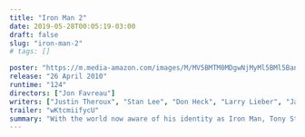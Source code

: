 ```yaml
---
title: "Iron Man 2"
date: 2019-05-28T00:05:19-03:00
draft: false
slug: "iron-man-2"
# tags: []

poster: "https://m.media-amazon.com/images/M/MV5BMTM0MDgwNjMyMl5BMl5BanBnXkFtZTcwNTg3NzAzMw@@._V1_.jpg"
release: "26 April 2010"
runtime: "124"
directors: ["Jon Favreau"]
writers: ["Justin Theroux", "Stan Lee", "Don Heck", "Larry Lieber", "Jack Kirby"]
trailer: "wKtcmiifycU"
summary: "With the world now aware of his identity as Iron Man, Tony Stark must contend with both his declining health and a vengeful mad man with ties to his father's legacy."
---
```


